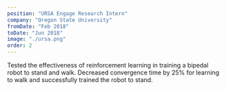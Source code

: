 ```yaml
---
position: "URSA Engage Research Intern"
company: "Oregon State University"
fromDate: "Feb 2018"
toDate: "Jun 2018"
image: "./ursa.png"
order: 2
---
```

Tested the effectiveness of reinforcement learning in training a bipedal robot to stand and walk. Decreased convergence time by 25% for learning to walk and successfully trained the robot to stand.
